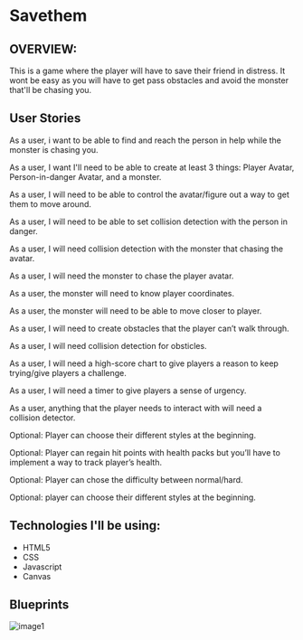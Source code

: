 # Savethem

## OVERVIEW: 
This is a game where the player will have to save their friend in distress. It wont be easy as you will have to get pass obstacles and avoid the monster that'll be chasing you.

## User Stories
As a user, i want to be able to find and reach the person in help while the monster is chasing you.

As a user, I want I'll need to be able to create at least 3 things: Player Avatar, Person-in-danger Avatar, and a monster. 

As a user, I will need to be able to control the avatar/figure out a way to get them to move around.

As a user, I will need to be able to set collision detection with the person in danger.

As a user, I will need collision detection with the monster that chasing the avatar.

As a user, I will need the monster to chase the player avatar.

As a user, the monster will need to know player coordinates.

As a user, the monster will need to be able to move closer to player.

As a user, I will need to create obstacles that the player can’t walk through.

As a user, I will need collision detection for obsticles.

As a user, I will need a high-score chart to give players a reason to keep trying/give players a challenge.

As a user, I will need a timer to give players a sense of urgency.

As a user, anything that the player needs to interact with will need a collision detector. 

Optional: Player can choose their different styles at the beginning.

Optional: Player can regain hit points with health packs but you’ll have to implement a way to track player’s health.

Optional: Player can chose the difficulty between normal/hard.

Optional: player can choose their different styles at the beginning.

## Technologies I'll be using:
- HTML5
- CSS
- Javascript
- Canvas

## Blueprints

![image1](Savethempic1.jpg)